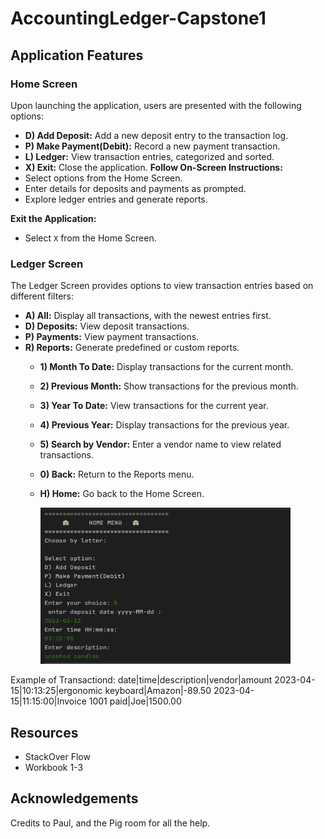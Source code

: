 # AccountingLedger-Capstone1


## Application Features

### Home Screen

Upon launching the application, users are presented with the following options:

- **D) Add Deposit:** Add a new deposit entry to the transaction log.
- **P) Make Payment(Debit):** Record a new payment transaction.
- **L) Ledger:** View transaction entries, categorized and sorted.
- **X) Exit:** Close the application.
   **Follow On-Screen Instructions:**
- Select options from the Home Screen.
- Enter details for deposits and payments as prompted.
- Explore ledger entries and generate reports.

 **Exit the Application:**
- Select `X` from the Home Screen.

  
### Ledger Screen

The Ledger Screen provides options to view transaction entries based on different filters:

- **A) All:** Display all transactions, with the newest entries first.
- **D) Deposits:** View deposit transactions.
- **P) Payments:** View payment transactions.
- **R) Reports:** Generate predefined or custom reports.
   - **1) Month To Date:** Display transactions for the current month.
   - **2) Previous Month:** Show transactions for the previous month.
   - **3) Year To Date:** View transactions for the current year.
   - **4) Previous Year:** Display transactions for the previous year.
   - **5) Search by Vendor:** Enter a vendor name to view related transactions.
   - **0) Back:** Return to the Reports menu.
   - **H) Home:** Go back to the Home Screen.
 
 
     <img src="cmndline.png" alt="Image Alt Text" style="width:400px; height:250px;">

     
Example of Transactiond: date|time|description|vendor|amount
2023-04-15|10:13:25|ergonomic keyboard|Amazon|-89.50
2023-04-15|11:15:00|Invoice 1001 paid|Joe|1500.00

 ## Resources
- StackOver Flow
- Workbook 1-3

 ## Acknowledgements
Credits to Paul, and the Pig room for all the help.


